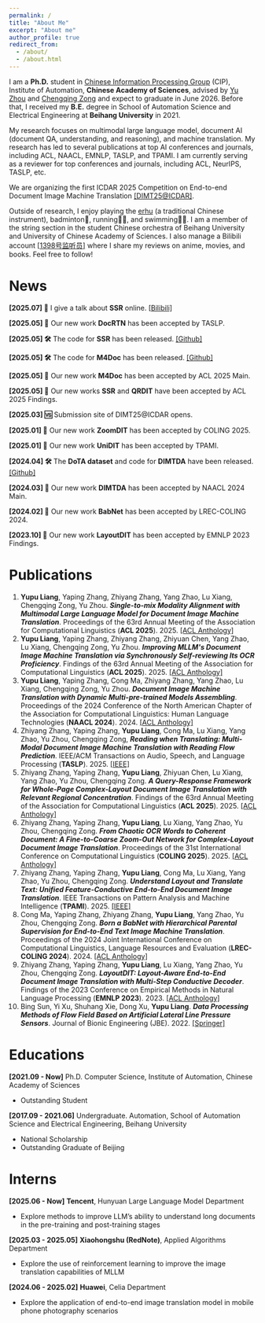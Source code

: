```yaml
---
permalink: /
title: "About Me"
excerpt: "About me"
author_profile: true
redirect_from: 
  - /about/
  - /about.html
---
```


I am a **Ph.D.** student in [Chinese Information Processing Group](http://www.nlpr.ia.ac.cn/cip/staff.htm) (CIP), Institute of Automation, **Chinese Academy of Sciences**, advised by [Yu Zhou](https://people.ucas.ac.cn/~zhouyu) and [Chengqing Zong](https://people.ucas.ac.cn/~zongchengqing) and expect to graduate in June 2026.
Before that, I received my **B.E.** degree in School of Automation Science and Electrical Engineering at **Beihang University** in 2021.

My research focuses on multimodal large language model, document AI (document QA, understanding, and reasoning), and machine translation.
My research has led to several publications at top AI conferences and journals, including ACL, NAACL, EMNLP, TASLP, and TPAMI.
I am currently serving as a reviewer for top conferences and journals, including ACL, NeurIPS, TASLP, etc.

We are organizing the first ICDAR 2025 Competition on End-to-end Document Image Machine Translation [\[DIMT25@ICDAR\]](https://cip-documentai.github.io/).

Outside of research, I enjoy playing the [erhu](https://en.wikipedia.org/wiki/Erhu) (a traditional Chinese instrument), badminton🏸, running🏃🏻, and swimming🏊🏻.
I am a member of the string section in the student Chinese orchestra of Beihang University and University of Chinese Academy of Sciences.
I also manage a Bilibili account \[[1398号监听员\]](https://space.bilibili.com/161643711/upload/opus) where I share my reviews on anime, movies, and books. Feel free to follow!

# News
**[2025.07] 🎤** I give a talk about **SSR** online. \[[Bilibili\]](https://www.bilibili.com/video/BV1KEbUziEhB/)

**[2025.05] 📄** Our new work **DocRTN** has been accepted by TASLP.

**[2025.05] 🛠️** The code for **SSR** has been released. [\[Github\]](https://github.com/liangyupu/SSR)

**[2025.05] 🛠️** The code for **M4Doc** has been released. [\[Github\]](https://github.com/liangyupu/M4Doc)

**[2025.05] 📄** Our new work **M4Doc** has been accepted by ACL 2025 Main.

**[2025.05] 📄** Our new works **SSR** and **QRDIT** have been accepted by ACL 2025 Findings.

**[2025.03] 🆚** Submission site of DIMT25@ICDAR opens.

**[2025.01] 📄** Our new work **ZoomDIT** has been accepted by COLING 2025.

**[2025.01] 📄** Our new work **UniDIT** has been accepted by TPAMI.

**[2024.04] 🛠️** The **DoTA dataset** and code for **DIMTDA**  have been released. [\[Github\]](https://github.com/liangyupu/DIMTDA)

**[2024.03] 📄** Our new work **DIMTDA** has been accepted by NAACL 2024 Main.

**[2024.02] 📄** Our new work **BabNet** has been accepted by LREC-COLING 2024.

**[2023.10] 📄** Our new work **LayoutDIT** has been accepted by EMNLP 2023 Findings.

# Publications
1. **Yupu Liang**, Yaping Zhang, Zhiyang Zhang, Yang Zhao, Lu Xiang, Chengqing Zong, Yu Zhou. ***Single-to-mix Modality Alignment with Multimodal Large Language Model for Document Image Machine Translation***. Proceedings of the 63rd Annual Meeting of the Association for Computational Linguistics (**ACL 2025**). 2025. [\[ACL Anthology\]](https://aclanthology.org/2025.acl-long.606/)
2. **Yupu Liang**, Yaping Zhang, Zhiyang Zhang, Zhiyuan Chen, Yang Zhao, Lu Xiang, Chengqing Zong, Yu Zhou. ***Improving MLLM's Document Image Machine Translation via Synchronously Self-reviewing Its OCR Proficiency***. Findings of the 63rd Annual Meeting of the Association for Computational Linguistics (**ACL 2025**). 2025. [\[ACL Anthology\]](https://aclanthology.org/2025.findings-acl.1213/)
3. **Yupu Liang**, Yaping Zhang, Cong Ma, Zhiyang Zhang, Yang Zhao, Lu Xiang, Chengqing Zong, Yu Zhou. ***Document Image Machine Translation with Dynamic Multi-pre-trained Models Assembling***. Proceedings of the 2024 Conference of the North American Chapter of the Association for Computational Linguistics: Human Language Technologies (**NAACL 2024**). 2024. [\[ACL Anthology\]](https://aclanthology.org/2024.naacl-long.392)
4. Zhiyang Zhang, Yaping Zhang, **Yupu Liang**, Cong Ma, Lu Xiang, Yang Zhao, Yu Zhou, Chengqing Zong, ***Reading when Translating: Multi-Modal Document Image Machine Translation with Reading Flow Prediction***. IEEE/ACM Transactions on Audio, Speech, and Language Processing (**TASLP**). 2025. [\[IEEE\]](https://ieeexplore.ieee.org/abstract/document/11030326)
5. Zhiyang Zhang, Yaping Zhang, **Yupu Liang**, Zhiyuan Chen, Lu Xiang, Yang Zhao, Yu Zhou, Chengqing Zong. ***A Query-Response Framework for Whole-Page Complex-Layout Document Image Translation with Relevant Regional Concentration***. Findings of the 63rd Annual Meeting of the Association for Computational Linguistics (**ACL 2025**). 2025. [\[ACL Anthology\]](https://aclanthology.org/2025.findings-acl.1213/)
6. Zhiyang Zhang, Yaping Zhang, **Yupu Liang**, Lu Xiang, Yang Zhao, Yu Zhou, Chengqing Zong. ***From Chaotic OCR Words to Coherent Document: A Fine-to-Coarse Zoom-Out Network for Complex-Layout Document Image Translation***. Proceedings of the 31st International Conference on Computational Linguistics (**COLING 2025**). 2025. [\[ACL Anthology\]](https://aclanthology.org/2025.coling-main.723/)
7. Zhiyang Zhang, Yaping Zhang, **Yupu Liang**, Cong Ma, Lu Xiang, Yang Zhao, Yu Zhou, Chengqing Zong. ***Understand Layout and Translate Text: Unified Feature-Conductive End-to-End Document Image Translation***. IEEE Transactions on Pattern Analysis and Machine Intelligence (**TPAMI**). 2025. [\[IEEE\]](https://ieeexplore.ieee.org/abstract/document/10844563)
8. Cong Ma, Yaping Zhang, Zhiyang Zhang, **Yupu Liang**, Yang Zhao, Yu Zhou, Chengqing Zong. ***Born a BabNet with Hierarchical Parental Supervision for End-to-End Text Image Machine Translation***. Proceedings of the 2024 Joint International Conference on Computational Linguistics, Language Resources and Evaluation (**LREC-COLING 2024**). 2024. [\[ACL Anthology\]](https://aclanthology.org/2024.lrec-main.222/)
9. Zhiyang Zhang, Yaping Zhang, **Yupu Liang**, Lu Xiang, Yang Zhao, Yu Zhou, Chengqing Zong. ***LayoutDIT: Layout-Aware End-to-End Document Image Translation with Multi-Step Conductive Decoder***. Findings of the 2023 Conference on Empirical Methods in Natural Language Processing (**EMNLP 2023**). 2023. [\[ACL Anthology\]](https://aclanthology.org/2023.findings-emnlp.673/)
10. Bing Sun, Yi Xu, Shuhang Xie, Dong Xu, **Yupu Liang**. ***Data Processing Methods of Flow Field Based on Artificial Lateral Line Pressure Sensors***. Journal of Bionic Engineering (JBE). 2022. [\[Springer\]](https://link.springer.com/article/10.1007/s42235-022-00232-x)

# Educations
**[2021.09 - Now]** Ph.D. Computer Science, Institute of Automation, Chinese Academy of Sciences
* Outstanding Student

**[2017.09 - 2021.06]** Undergraduate. Automation, School of Automation Science and Electrical Engineering, Beihang University
* National Scholarship
* Outstanding Graduate of Beijing

# Interns
**[2025.06 - Now]** **Tencent**, Hunyuan Large Language Model Department
* Explore methods to improve LLM’s ability to understand long documents in the pre-training and post-training stages

**[2025.03 - 2025.05]** **Xiaohongshu (RedNote)**, Applied Algorithms Department
* Explore the use of reinforcement learning to improve the image translation capabilities of MLLM

**[2024.06 - 2025.02]** **Huawei**, Celia Department
* Explore the application of end-to-end image translation model in mobile phone photography scenarios




